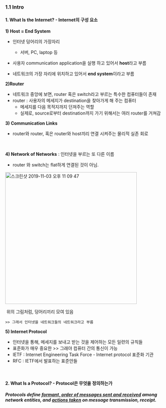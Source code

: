 ### 1.1 Intro

#### 1. What Is the Internet? - Internet의 구성 요소

**1) Host = End System**

* 인터넷 덩어리의 가장자리
  * 서버, PC, laptop 등

* 사용자 communication application을 실행 하고 있어서 **host**라고 부름
* 네트워크의 가장 자리에 위치하고 있어서 **end system**이라고 부름

**2)Router**

* 네트워크 중앙에 보면, router 혹은 switch라고 부르는 특수한 컴퓨터들이 존재
* router : 사용자의 메세지가 destination을 찾아가게 해 주는 컴퓨터
  * 메세지를 다음 목적지까지 던져주는 역할
  * 실제로, source로부터 destination까지 가기 위해서는 여러 router를 거쳐감

**3) Communication Links**

* router와 router, 혹은 router와 host끼리 연결 시켜주는 물리적 실존 회로



<br/>

**4) Network of Networks** : 인터넷을 부르는 또 다른 이름

* router 와 switch는 flat하게 연결된 것이 아님. 

<img width="418" alt="스크린샷 2019-11-03 오후 11 09 47" src="https://user-images.githubusercontent.com/45492242/68086406-0ccc3a00-fe8f-11e9-9fc8-ca290b30ff2c.png">

​	위의 그림처럼, 덩어리끼리 모여 있음

	>> 그래서 인터넷을 네트워크들의 네트워크라고 부름

**5) Internet Protocol**

* 인터넷을 통해, 메세지를 보내고 받는 것을 제어하는 모든 일련의 규칙들
* 표준화가 매우 중요한 >> 그래야 컴퓨터 간의 통신이 가능
* IETF : Internet Engineering Task Force - Internet protocol 표준화 기관
* RFC : IETF에서 발표하는 표준안들

<br/>

#### 2. What Is a Protocol? - Protocol은 무엇을 정의하는가

***Protocols define <u>formant, order of messages sent and received</u> among network entities, and <u>actions taken</u> on message transmission, receipt.***



